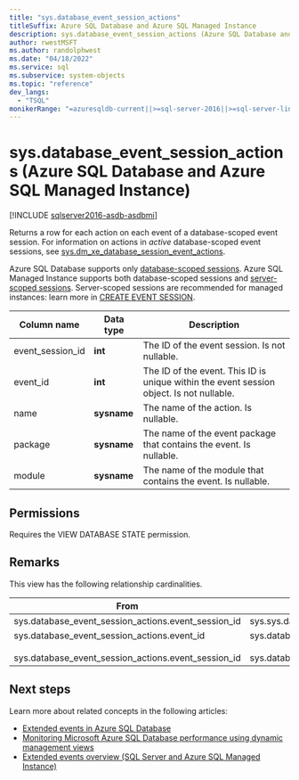 ```yaml
---
title: "sys.database_event_session_actions"
titleSuffix: Azure SQL Database and Azure SQL Managed Instance
description: sys.database_event_session_actions (Azure SQL Database and Azure SQL Managed Instance)
author: rwestMSFT
ms.author: randolphwest
ms.date: "04/18/2022"
ms.service: sql
ms.subservice: system-objects
ms.topic: "reference"
dev_langs:
  - "TSQL"
monikerRange: "=azuresqldb-current||>=sql-server-2016||>=sql-server-linux-2017||=azuresqldb-mi-current"
---
```

# sys.database_event_session_actions (Azure SQL Database and Azure SQL Managed Instance)
[!INCLUDE [sqlserver2016-asdb-asdbmi](../../includes/applies-to-version/sqlserver2016-asdb-asdbmi.md)]

Returns a row for each action on each event of a database-scoped event session. For information on actions in *active* database-scoped event sessions, see [sys.dm_xe_database_session_event_actions](../system-dynamic-management-views/sys-dm-xe-database-session-event-actions-azure-sql-database.md).

Azure SQL Database supports only [database-scoped sessions](/azure/azure-sql/database/xevent-db-diff-from-svr). Azure SQL Managed Instance supports both database-scoped sessions and [server-scoped sessions](../extended-events/extended-events.md). Server-scoped sessions are recommended for managed instances: learn more in [CREATE EVENT SESSION](../../t-sql/statements/create-event-session-transact-sql.md#code-examples-can-differ-for-azure-sql-database-and-sql-managed-instance).
  
|Column name|Data type|Description|  
|-----------------|---------------|-----------------|  
|event_session_id|**int**|The ID of the event session. Is not nullable.|  
|event_id|**int**|The ID of the event. This ID is unique within the event session object. Is not nullable.|  
|name|**sysname**|The name of the action. Is nullable.|  
|package|**sysname**|The name of the event package that contains the event. Is nullable.|  
|module|**sysname**|The name of the module that contains the event. Is nullable.|  
  
## Permissions  

Requires the VIEW DATABASE STATE permission.  
  
## Remarks

This view has the following relationship cardinalities.  
  
| From | To | Relationship |
| ---- | -- | ------------ |
|sys.database_event_session_actions.event_session_id|sys.sys.database_event_sessions.event_session_id|Many to one|  
|sys.database_event_session_actions.event_id<br /><br /> sys.database_event_session_actions.event_session_id|sys.database_event_session_events.event_session_id<br /><br /> sys.database_event_session_events.event_id|Many to one|  

## Next steps

Learn more about related concepts in the following articles:

- [Extended events in Azure SQL Database](/azure/azure-sql/database/xevent-db-diff-from-svr)
- [Monitoring Microsoft Azure SQL Database performance using dynamic management views](/azure/azure-sql/database/monitoring-with-dmvs)
- [Extended events overview (SQL Server and Azure SQL Managed Instance)](../extended-events/extended-events.md)
